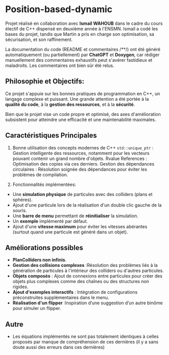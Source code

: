 # Position-based-dynamic
Projet réalisé en collaboration avec **Ismail WAHOUB** dans le cadre du cours électif de C++ dispensé en deuxième année à l'ENSMN. Ismail a codé les bases du projet, tandis que Martin a pris en charge son optimisation, sa sécurisation, et son raffinement.

La documentation du code (README et commentaires /**/) ont été généré automatiquement (ou partiellement) par **ChatGPT** et **Doxygen**, car rédiger manuellement des commentaires exhaustifs peut s'avérer fastidieux et maladroits. Les commentaires ont bien sûr été relus.

## Philosophie et Objectifs:
Ce projet s'appuie sur les bonnes pratiques de programmation en C++, un langage complexe et puissant. Une grande attention a été portée à la **qualité du code**, à la **gestion des ressources**, et à la **sécurité**. 

Bien que le projet vise un code propre et optimisé, des axes d'amélioration subsistent pour atteindre une efficacité et une maintenabilité maximales.

## Caractéristiques Principales
1. Bonne utilisation des concepts modernes de C++
`std::unique_ptr` : Gestion intelligente des ressources, notamment pour les vecteurs pouvant contenir un grand nombre d'objets.
Rvalue References : Optimisation des copies via ces derniers.
Gestion des dépendances circulaires : Résolution soignée des dépendances pour éviter les problèmes de compilation.

2. Fonctionnalités implémentées: 
- Une **simulation physique** de particules avec des colliders (plans et sphères).
- Ajout d'une particule lors de la réalisation d'un double clic gauche de la souris.
- Une **barre de menu** permettant de **réinitialiser** la simulation.
- Un **exemple** implémenté par défaut.
- Ajout d'une **vitesse maximum** pour éviter les vitesses abérantes (surtout quand une particule est généré dans un objet).

## Améliorations possibles

- **PlanColliders non infinis**.
- **Gestion des collisions complexes** :Résolution des problèmes liés à la génération de particules à l'intérieur des colliders ou d'autres particules.
- **Objets composés** : Ajout de connexions entre particules pour créer des objets plus complexes comme des chaînes ou des structures non rigides.
- **Ajout d'exemples interactifs** : Intégration de configurations préconstruites supplémentaires dans le menu.
- **Réalisation d'un flipper** :Inspiration d’une suggestion d’un autre binôme pour simuler un flipper.

## Autre
- Les équations implémentés ne sont pas totalement identiques à celles proposés par manque de compréhension de ces dernières (il y a sans doute aussi des erreurs dans ces dernières)
